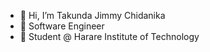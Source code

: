 - 👋 Hi, I’m Takunda Jimmy Chidanika
- 👀 Software Engineer
- 🌱 Student @ Harare Institute of Technology

<!---
TJC00/TJC00 is a ✨ special ✨ repository because its `README.md` (this file) appears on your GitHub profile.
You can click the Preview link to take a look at your changes.
--->
